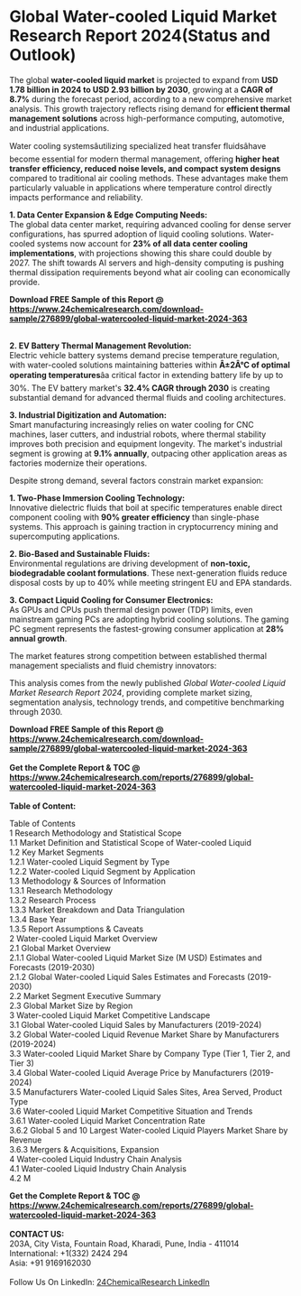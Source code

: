 <h1>Global Water-cooled Liquid Market Research Report 2024(Status and Outlook)</h1><p>The global <strong>water-cooled liquid market</strong> is projected to expand from <strong>USD 1.78 billion in 2024 to USD 2.93 billion by 2030</strong>, growing at a <strong>CAGR of 8.7%</strong> during the forecast period, according to a new comprehensive market analysis. This growth trajectory reflects rising demand for <strong>efficient thermal management solutions</strong> across high-performance computing, automotive, and industrial applications.</p><p>Water cooling systemsâutilizing specialized heat transfer fluidsâhave become essential for modern thermal management, offering <strong>higher heat transfer efficiency, reduced noise levels, and compact system designs</strong> compared to traditional air cooling methods. These advantages make them particularly valuable in applications where temperature control directly impacts performance and reliability.</p><p><strong>1. Data Center Expansion &amp; Edge Computing Needs:</strong><br>
The global data center market, requiring advanced cooling for dense server configurations, has spurred adoption of liquid cooling solutions. Water-cooled systems now account for <strong>23% of all data center cooling implementations</strong>, with projections showing this share could double by 2027. The shift towards AI servers and high-density computing is pushing thermal dissipation requirements beyond what air cooling can economically provide.</p><div><b>Download FREE Sample of this Report @ 
            <a href="https://www.24chemicalresearch.com/download-sample/276899/global-watercooled-liquid-market-2024-363">
            https://www.24chemicalresearch.com/download-sample/276899/global-watercooled-liquid-market-2024-363</a></b></div><br><p><strong>2. EV Battery Thermal Management Revolution:</strong><br>
Electric vehicle battery systems demand precise temperature regulation, with water-cooled solutions maintaining batteries within <strong>Â±2Â°C of optimal operating temperatures</strong>âa critical factor in extending battery life by up to 30%. The EV battery market's <strong>32.4% CAGR through 2030</strong> is creating substantial demand for advanced thermal fluids and cooling architectures.</p><p><strong>3. Industrial Digitization and Automation:</strong><br>
Smart manufacturing increasingly relies on water cooling for CNC machines, laser cutters, and industrial robots, where thermal stability improves both precision and equipment longevity. The market's industrial segment is growing at <strong>9.1% annually</strong>, outpacing other application areas as factories modernize their operations.</p><p>Despite strong demand, several factors constrain market expansion:</p><p><strong>1. Two-Phase Immersion Cooling Technology:</strong><br>
Innovative dielectric fluids that boil at specific temperatures enable direct component cooling with <strong>90% greater efficiency</strong> than single-phase systems. This approach is gaining traction in cryptocurrency mining and supercomputing applications.</p><p><strong>2. Bio-Based and Sustainable Fluids:</strong><br>
Environmental regulations are driving development of <strong>non-toxic, biodegradable coolant formulations</strong>. These next-generation fluids reduce disposal costs by up to 40% while meeting stringent EU and EPA standards.</p><p><strong>3. Compact Liquid Cooling for Consumer Electronics:</strong><br>
As GPUs and CPUs push thermal design power (TDP) limits, even mainstream gaming PCs are adopting hybrid cooling solutions. The gaming PC segment represents the fastest-growing consumer application at <strong>28% annual growth</strong>.</p><p>The market features strong competition between established thermal management specialists and fluid chemistry innovators:</p><p>This analysis comes from the newly published <em>Global Water-cooled Liquid Market Research Report 2024</em>, providing complete market sizing, segmentation analysis, technology trends, and competitive benchmarking through 2030.</p><div><b>Download FREE Sample of this Report @ 
            <a href="https://www.24chemicalresearch.com/download-sample/276899/global-watercooled-liquid-market-2024-363">
            https://www.24chemicalresearch.com/download-sample/276899/global-watercooled-liquid-market-2024-363</a></b></div><br><div><b>Get the Complete Report & TOC @ 
            <a href="https://www.24chemicalresearch.com/reports/276899/global-watercooled-liquid-market-2024-363">
            https://www.24chemicalresearch.com/reports/276899/global-watercooled-liquid-market-2024-363</a></b></div><br>
            <b>Table of Content:</b><p>Table of Contents<br />
1 Research Methodology and Statistical Scope<br />
1.1 Market Definition and Statistical Scope of Water-cooled Liquid<br />
1.2 Key Market Segments<br />
1.2.1 Water-cooled Liquid Segment by Type<br />
1.2.2 Water-cooled Liquid Segment by Application<br />
1.3 Methodology & Sources of Information<br />
1.3.1 Research Methodology<br />
1.3.2 Research Process<br />
1.3.3 Market Breakdown and Data Triangulation<br />
1.3.4 Base Year<br />
1.3.5 Report Assumptions & Caveats<br />
2 Water-cooled Liquid Market Overview<br />
2.1 Global Market Overview<br />
2.1.1 Global Water-cooled Liquid Market Size (M USD) Estimates and Forecasts (2019-2030)<br />
2.1.2 Global Water-cooled Liquid Sales Estimates and Forecasts (2019-2030)<br />
2.2 Market Segment Executive Summary<br />
2.3 Global Market Size by Region<br />
3 Water-cooled Liquid Market Competitive Landscape<br />
3.1 Global Water-cooled Liquid Sales by Manufacturers (2019-2024)<br />
3.2 Global Water-cooled Liquid Revenue Market Share by Manufacturers (2019-2024)<br />
3.3 Water-cooled Liquid Market Share by Company Type (Tier 1, Tier 2, and Tier 3)<br />
3.4 Global Water-cooled Liquid Average Price by Manufacturers (2019-2024)<br />
3.5 Manufacturers Water-cooled Liquid Sales Sites, Area Served, Product Type<br />
3.6 Water-cooled Liquid Market Competitive Situation and Trends<br />
3.6.1 Water-cooled Liquid Market Concentration Rate<br />
3.6.2 Global 5 and 10 Largest Water-cooled Liquid Players Market Share by Revenue<br />
3.6.3 Mergers & Acquisitions, Expansion<br />
4 Water-cooled Liquid Industry Chain Analysis<br />
4.1 Water-cooled Liquid Industry Chain Analysis<br />
4.2 M</p><div><b>Get the Complete Report & TOC @ 
            <a href="https://www.24chemicalresearch.com/reports/276899/global-watercooled-liquid-market-2024-363">
            https://www.24chemicalresearch.com/reports/276899/global-watercooled-liquid-market-2024-363</a></b></div><br><b>CONTACT US:</b><br>
            203A, City Vista, Fountain Road, Kharadi, Pune, India - 411014<br>
            International: +1(332) 2424 294<br>
            Asia: +91 9169162030 <br><br>
            Follow Us On LinkedIn: <a href="https://www.linkedin.com/company/24chemicalresearch/">24ChemicalResearch LinkedIn</a>